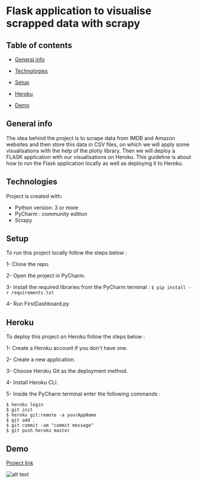 # Flask application to visualise scrapped data with scrapy

## Table of contents
* [General info](#general-info)

* [Technologies](#Technologies)

* [Setup](#setup)

* [Heroku](#Heroku)

* [Demo](#Demo)

## General info
The idea behind the project is to scrape data from IMDB and Amazon websites and then store this data in CSV files, on which we will apply some visualisations with the help of the plotly library. Then we will deploy a FLASK application with our visualisations on Heroku. This guideline is about how to run the Flask application locally as well as deploying it to Heroku. 

## Technologies

Project is created with:
* Python version: 3 or more
* PyCharm : community edition
* Scrapy

## Setup 

To run this project locally follow the steps below : 

1- Clone the repo.

2- Open the project in PyCharm.

3- Install the required libraries from the PyCharm terminal : ``` $ pip install -r requirements.txt ```

4- Run FirstDashboard.py

## Heroku

To deploy this project on Heroku follow the steps below : 

1- Create a Heroku account if you don't have one.

2- Create a new application.

3- Choose Heroku Git as the deployment method.

4- Install Heroku CLI.

5- Inside the PyCharm terminal enter the following commands : 

``` 
$ heroku login 
$ git init 
$ heroku git:remote -a yourAppName
$ git add .
$ git commit -am "commit message"
$ git push heroku master

```
## Demo

[Project link](https://web-semantique.herokuapp.com)

![alt text](https://user-images.githubusercontent.com/16072777/104095678-81231a00-5298-11eb-8d3f-82fa1544a715.png)



